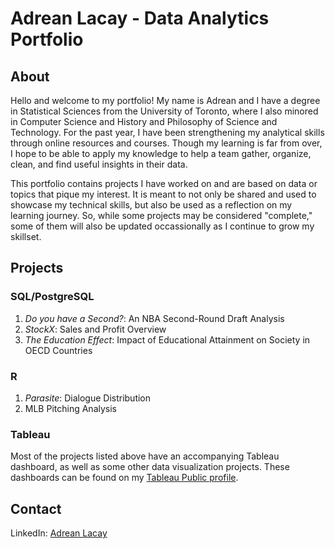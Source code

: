 # Adrean Lacay - Data Analytics Portfolio

## About

Hello and welcome to my portfolio! My name is Adrean and I have a degree in Statistical Sciences from the University of Toronto, where I also minored in Computer Science and History and Philosophy of Science and Technology. For the past year, I have been strengthening my analytical skills through online resources and courses. Though my learning is far from over, I hope to be able to apply my knowledge to help a team gather, organize, clean, and find useful insights in their data.

This portfolio contains projects I have worked on and are based on data or topics that pique my interest. It is meant to not only be shared and used to showcase my technical skills, but also be used as a reflection on my learning journey. So, while some projects may be considered "complete," some of them will also be updated occassionally as I continue to grow my skillset.

## Projects

### SQL/PostgreSQL

1. _Do you have a Second?_: An NBA Second-Round Draft Analysis
2. _StockX_: Sales and Profit Overview
3. _The Education Effect_: Impact of Educational Attainment on Society in OECD Countries

### R

1. _Parasite_: Dialogue Distribution
2. MLB Pitching Analysis

### Tableau

Most of the projects listed above have an accompanying Tableau dashboard, as well as some other data visualization projects. These dashboards can be found on my [Tableau Public profile](https://public.tableau.com/app/profile/adrean.lacay/vizzes).

## Contact

LinkedIn: [Adrean Lacay](https://www.linkedin.com/in/adreanlacay)
